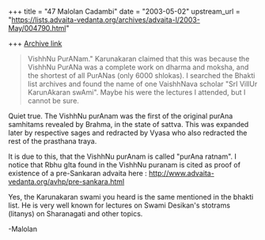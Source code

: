 +++
title = "47 Malolan Cadambi"
date = "2003-05-02"
upstream_url = "https://lists.advaita-vedanta.org/archives/advaita-l/2003-May/004790.html"

+++
[Archive link](https://lists.advaita-vedanta.org/archives/advaita-l/2003-May/004790.html)

> VishhNu PurANam." Karunakaran claimed that this was
> because the VishhNu PurANa was a complete work on
> dharma and moksha, and the shortest of all PurANas
> (only 6000 shlokas). I searched the Bhakti list
> archives and found the name of one VaishhNava scholar
> "SrI VillUr KarunAkaran swAmi". Maybe his were the
> lectures I attended, but I cannot be sure.

Quiet true. The VishhNu purAnam was the first of the original purAna
samhitams revealed by Brahma, in the state of sattva. This was expanded
later by respective sages and redracted by Vyasa who also redracted the rest
of the prasthana traya.

It is due to this, that the VishhNu purAnam is called "purAna ratnam". I
notice that Rbhu gIta found in the VishhNu puranam is cited as proof of
existence of a pre-Sankaran advaita here :
http://www.advaita-vedanta.org/avhp/pre-sankara.html

Yes, the Karunakaran swami you heard is the same mentioned in the bhakti
list. He is very well known for lectures on Swami Desikan's stotrams
(litanys) on Sharanagati and other topics.

-Malolan

